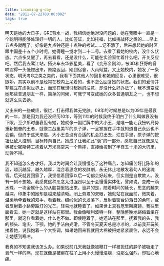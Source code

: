 ```yaml
---
title: incoming-g-day
date: "2011-07-22T00:00:00Z"
tags: true
---
```

明天是她的大日子，GRE背水一战，我相信她绝对没问题的，她在我眼中一直是一个聪明得能够处理好一切的人，比如签证，比如托福，比如挑战杯之类的……早上五点多就醒了，好像是九点钟还是十点钟的考试……记不清了，后来想起她的时区跟中国差十五个小时呢，她得睡一觉才到二十二号。去看了看她的校内，没什么状态。六点多又醒了，再去看看，还是没什么，可能在实验室忙着什么吧，开关反应吧。然后我去鹭江站，搭火车去华影星美，看了《变形金刚3》，被3D和狂野的音响震得一头恍惚出来，原路返回，刚到宿舍，大雨倾盆。又上她校内，她发了一条状态，明天考G之类之类的，我看下面其他人的回复和她的回复，心里很难受，很嫉妒。其实以前不是经常在校内上呆着的，也不怎么回复她的状态。我们的爱情并非建立在虚拟世界上，而现在我想引起她的注意，却没什么好办法了，我不想变成她那些普通朋友一样，简单的问候，可我宁可变成她的众多普通朋友之一，也不想就这么失去她。

又出来的一些成绩，很烂，打击得我体无完肤。09年的时候总是以为09年是最衰的一年，那是因为我还没经历10年，等到11年的时候我终于明白了什么叫做衰没有下限，至少那时虽衰但有她，她就像一副烂牌中的大小王，是唯一能让我扭转局势重新振奋的王者，就像二战里美军的原子弹，一旦掌握在手中就知道自己永远也不会输，但终于这天来临，大小王总没有合适的机会打出去，烂在手里，原子弹的按钮让敌人控制，目标转向自己，她成了让我如此"衰"的一部分，感觉自己就像是尼奥被史密斯特工抱着从万米高空来一个熊摔，直接给按到了半径五十米的大坑里，动弹不得。

我不知道怎么办才好。我以为时间会让我慢慢忘了这种痛苦，怎知痛苦好比陈年的酒，越沉越醇，越久越厚，混合着思念的发酵剂，永无休止地散发着勾人的迷魂香。后天就要回家了，我坚信着回家以后一切都会好起来，但实则是自欺欺人。没有一刻不想她。我感觉这种思念太过强烈以至于会慢慢实体化，譬如说，变成一滴水珠、一块金属什么的从脑袋里钻出来。诡异的是，随着时间的延长，思念的越来越深，印象中的她却是越来越清晰。闭上劳累的双眼，她就站在我面前，微笑着，温柔地牵着我的双手，看着我。绸缎似的长发落下，反射着窗台边落日的余晖，或者反射着小路旁路灯的光芒。轻易地就睡着了。如果世上真有厄里斯魔镜，我往里面看去，她一定就是这样站在那里。我会像哈利波特一样，整晚整晚地蜷缩着坐在那里，就这样看着她，什么也不做。即使睡着了，她还站在那里。抚着我的头，我的额头、笔尖、下颚。她的手洁白光滑，不管冬天夏天总是凉凉的，以前我开玩笑搂着她，说我抱着一个大空调，如果她回来我就用大棉被把她紧紧裹住，永远不会让她感到寒冷。

我真的不知道我该怎么办。如果说前几天我就像被鞭打一样被扼住的脖子被吸走了氧气一样的痛，现在就像是被绑在柱子上用小火慢慢煨烧，没那么强烈，却钻心地痛。